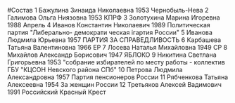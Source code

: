 #Состав
1 Бажулина Зинаида Николаевна 1953 Чернобыль-Нева
2 Галимова Ольга Ниязовна 1953 КПРФ
3 Золотухина Марина Игоревна 1988 Апрель
4 Иванов Константин Николаевич 1989 Политическая партия \"Либерально- демократи ческая iгартия России\"
5 Иванова Людмила Юрьевна 1957 ПАРТИЯ ЗА СПРАВЕДЛИВОСТЬ
6 Карбашева Татьяна Валентиновна 1966 ЕР
7 Лосева Наталья Михайловна 1949 СР
8 Михайлов Александр Борисович 1947 ЯБЛОКО
9 Никитина Светлана Григорьевна 1953 \"собрание избирателей по месту работы - коллектив ГБУ \"КЦСОН Невского района СПб\"
10 Петрова Людмила Александровна 1957 Партия пенсионеров России
11 Рябченкова Татьяна Алексеевна 1954 За женщин России
12 Третьяков Алексей Вадимович 1991 Российский Красный Крест
